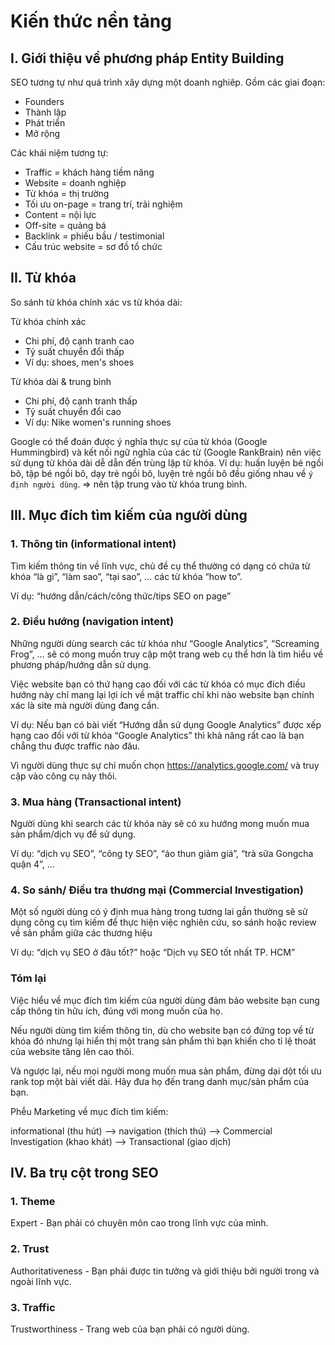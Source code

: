 # Kiến thức nền tảng

## I. Giới thiệu về phương pháp Entity Building

SEO tương tự như quá trình xây dựng một doanh nghiêp. Gồm các giai đoạn:

- Founders
- Thành lập
- Phát triển
- Mở rộng

Các khái niệm tương tự:

- Traffic = khách hàng tiềm năng
- Website = doanh nghiệp
- Từ khóa = thị trường
- Tối ưu on-page = trang trí, trải nghiệm
- Content = nội lực
- Off-site = quảng bá
- Backlink = phiếu bầu / testimonial
- Cấu trúc website = sơ đồ tổ chức

## II. Từ khóa

So sánh từ khóa chính xác vs từ khóa dài:

Từ khóa chính xác

- Chi phí, độ cạnh tranh cao
- Tỷ suất chuyển đổi thấp
- Ví dụ: shoes, men's shoes

Từ khóa dài & trung bình

- Chi phí, độ cạnh tranh thấp
- Tỷ suất chuyển đổi cao
- Ví dụ: Nike women's running shoes

Google có thể đoán được ý nghĩa thực sự của từ khóa (Google Hummingbird) và kết nối ngữ nghĩa của các từ (Google RankBrain) nên việc sử dụng từ khóa dài dễ dẫn đến trùng lặp từ khóa. Ví dụ: huấn luyện bé ngồi bô, tập bé ngồi bô, dạy trẻ ngồi bô, luyện trẻ ngồi bô đều giống nhau về `ý định người dùng`.
=> nên tập trung vào từ khóa trung bình.

## III. Mục đích tìm kiếm của người dùng

### 1. Thông tin (informational intent)

Tìm kiếm thông tin về lĩnh vực, chủ đề cụ thể thường có dạng có chứa từ khóa “là gì”, “làm sao”, “tại sao”, … các từ khóa “how to”.

Ví dụ: “hướng dẫn/cách/công thức/tips SEO on page”

### 2. Điều hướng (navigation intent)

Những người dùng search các từ khóa như “Google Analytics”, “Screaming Frog”, … sẽ có mong muốn truy cập một trang web cụ thể hơn là tìm hiểu về phương pháp/hướng dẫn sử dụng.

Việc website bạn có thứ hạng cao đối với các từ khóa có mục đích điều hướng này chỉ mang lại lợi ích về mặt traffic chỉ khi nào website bạn chính xác là site mà người dùng đang cần.

Ví dụ: Nếu bạn có bài viết “Hướng dẫn sử dụng Google Analytics” được xếp hạng cao đối với từ khóa “Google Analytics” thì khả năng rất cao là bạn chẳng thu được traffic nào đâu.

Vì người dùng thực sự chỉ muốn chọn https://analytics.google.com/ và truy cập vào công cụ này thôi.

### 3. Mua hàng (Transactional intent)

Người dùng khi search các từ khóa này sẽ có xu hướng mong muốn mua sản phẩm/dịch vụ để sử dụng.

Ví dụ: “dịch vụ SEO”, “công ty SEO”, “áo thun giảm giá”, “trà sữa Gongcha quận 4”, …

### 4. So sánh/ Điều tra thương mại (Commercial Investigation)

Một số người dùng có ý định mua hàng trong tương lai gần thường sẽ sử dụng công cụ tìm kiếm để thực hiện việc nghiên cứu, so sánh hoặc review về sản phẩm giữa các thương hiệu

Ví dụ: “dịch vụ SEO ở đâu tốt?” hoặc “Dịch vụ SEO tốt nhất TP. HCM”

### Tóm lại

Việc hiểu về mục đích tìm kiếm của người dùng đảm bảo website bạn cung cấp thông tin hữu ích, đúng với mong muốn của họ.

Nếu người dùng tìm kiếm thông tin, dù cho website bạn có đứng top về từ khóa đó nhưng lại hiển thị một trang sản phẩm thì bạn khiến cho tỉ lệ thoát của website tăng lên cao thôi.

Và ngược lại, nếu mọi người mong muốn mua sản phẩm, đừng dại dột tối ưu rank top một bài viết dài. Hãy đưa họ đến trang danh mục/sản phẩm của bạn.

Phễu Marketing về mục đích tìm kiếm:

informational (thu hút) --> navigation (thích thú) --> Commercial Investigation (khao khát) --> Transactional (giao dịch)

## IV. Ba trụ cột trong SEO

### 1. Theme

Expert - Bạn phải có chuyên môn cao trong lĩnh vực của mình.

### 2. Trust

Authoritativeness - Bạn phải được tin tưởng và giới thiệu bởi người trong và ngoài lĩnh vực.

### 3. Traffic

Trustworthiness - Trang web của bạn phải có người dùng.
